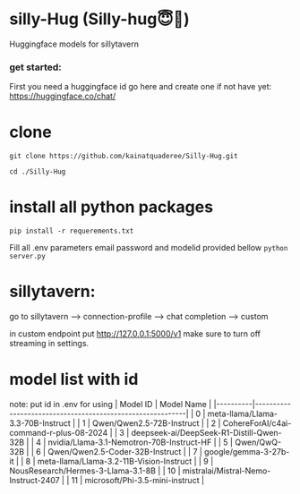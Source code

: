 # silly-Hug (Silly-hug😇🤗)
Huggingface models for sillytavern

### get started:
First you need a huggingface id
go here and create one if not have yet: https://huggingface.co/chat/
# clone 
```
git clone https://github.com/kainatquaderee/Silly-Hug.git
```
`cd ./Silly-Hug`
# install all python packages 
`pip install -r requerements.txt`


Fill all .env parameters
email password and modelid provided bellow
`python server.py`
# sillytavern:
go to sillytavern --> connection-profile --> chat completion --> custom

in custom endpoint put http://127.0.0.1:5000/v1
make sure to turn off streaming in settings.

# model list with id
note: put id in .env for using 
| Model ID | Model Name                                               |
|----------|-----------------------------------------------------------|
| 0        | meta-llama/Llama-3.3-70B-Instruct                         |
| 1        | Qwen/Qwen2.5-72B-Instruct                                 |
| 2        | CohereForAI/c4ai-command-r-plus-08-2024                   |
| 3        | deepseek-ai/DeepSeek-R1-Distill-Qwen-32B                  |
| 4        | nvidia/Llama-3.1-Nemotron-70B-Instruct-HF                 |
| 5        | Qwen/QwQ-32B                                              |
| 6        | Qwen/Qwen2.5-Coder-32B-Instruct                           |
| 7        | google/gemma-3-27b-it                                     |
| 8        | meta-llama/Llama-3.2-11B-Vision-Instruct                  |
| 9        | NousResearch/Hermes-3-Llama-3.1-8B                        |
| 10       | mistralai/Mistral-Nemo-Instruct-2407                      |
| 11       | microsoft/Phi-3.5-mini-instruct                           |


